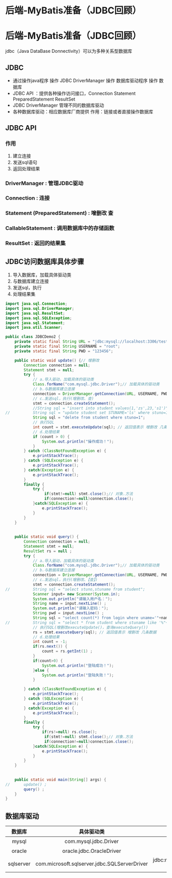 # 后端-MyBatis准备（JDBC回顾）


# 后端-MyBatis准备（JDBC回顾）

jdbc（Java DataBase Donnectivity）可以为多种关系型数据库

## JDBC

- 通过操作java程序 操作 JDBC DriverManager 操作 数据库驱动程序 操作 数据库
- JDBC API ：提供各种操作访问接口，Connection Statement PreparedStatement ResultSet
- JDBC DriverManager 管理不同的数据库驱动
- 各种数据库驱动：相应数据库厂商提供 作用：链接或者直接操作数据库

## JDBC API

### 作用

1. 建立连接
2. 发送sql语句
3. 返回处理结果

### DriverManager : 管理JDBC驱动

### Connection : 连接

### Statement (PreparedStatement) : 增删改 查

### CallableStatement : 调用数据库中的存储函数

### ResultSet : 返回的结果集

## JDBC访问数据库具体步骤

1. 导入数据库，加载具体驱动类
2. 与数据库建立连接
3. 发送sql，执行
4. 处理结果集

```java
import java.sql.Connection;
import java.sql.DriverManager;
import java.sql.ResultSet;
import java.sql.SQLException;
import java.sql.Statement;
import java.util.Scanner;

public class JDBCDemo2 {
	private static final String URL = "jdbc:mysql://localhost:3306/testdata";
	private static final String USERNAME = "root";
	private static final String PWD = "123456";

	public static void update() {// 增删改
		Connection connection = null;
		Statement stmt = null;
		try {
			// a.导入驱动，加载具体的驱动类
			Class.forName("com.mysql.jdbc.Driver");// 加载具体的驱动类
			// b.与数据库建立连接
			connection = DriverManager.getConnection(URL, USERNAME, PWD);
			// c.发送sql，执行(增删改、查)
			stmt = connection.createStatement();
			//String sql = "insert into student values(1,'zs',23,'s1')";
//			String sql = "update student set STUNAME='ls' where stuno=1";
			String sql = "delete from student where stuno=1";
			// 执行SQL
			int count = stmt.executeUpdate(sql); // 返回值表示 增删改 几条数据
			// d.处理结果
			if (count > 0) {  
				System.out.println("操作成功！");
			}
		} catch (ClassNotFoundException e) {
			e.printStackTrace();
		} catch (SQLException e) {
			e.printStackTrace();
		} catch(Exception e) {
			e.printStackTrace();
		}
		finally {
			try {
				 if(stmt!=null) stmt.close();// 对象.方法
				 if(connection!=null)connection.close();
			}catch(SQLException e) {
				e.printStackTrace();
			}
		}
	}
	
	
	public static void query() {
		Connection connection = null;
		Statement stmt = null;
		ResultSet rs = null ; 
		try {
			// a.导入驱动，加载具体的驱动类
			Class.forName("com.mysql.jdbc.Driver");// 加载具体的驱动类
			// b.与数据库建立连接
			connection = DriverManager.getConnection(URL, USERNAME, PWD);
			// c.发送sql，执行(增删改、【查】)
			stmt = connection.createStatement();
//			String sql = "select stuno,stuname from student";
			Scanner input= new Scanner(System.in);
			System.out.println("请输入用户名：");
			String name = input.nextLine() ;
			System.out.println("请输入密码：");
			String pwd = input.nextLine() ;
			String sql = "select count(*) from login where uname='"+name+"' and upwd ='"+pwd+"' " ;
//			String sql = "select * from student where stuname like '%"+name+"%'";
			// 执行SQL(增删改executeUpdate()，查询executeQuery())
			rs = stmt.executeQuery(sql); // 返回值表示 增删改 几条数据
			// d.处理结果
			int count = -1;
			if(rs.next()) {
				count = rs.getInt(1) ;
			}
			if(count>0) {
				System.out.println("登陆成功！");
			}else {
				System.out.println("登陆失败！");
			}

		} catch (ClassNotFoundException e) {
			e.printStackTrace();
		} catch (SQLException e) {
			e.printStackTrace();
		} catch(Exception e) {
			e.printStackTrace();
		}
		finally {
			try {
				if(rs!=null) rs.close(); 
				 if(stmt!=null) stmt.close();// 对象.方法
				 if(connection!=null)connection.close();
			}catch(SQLException e) {
				e.printStackTrace();
			}
		}
	}
	
	
	public static void main(String[] args) {
//		update() ;
		query() ;
	}
}

```

## 数据库驱动

|  数据库   |                  具体驱动类                  |                          连接字符串                          |
| :-------: | :------------------------------------------: | :----------------------------------------------------------: |
|   mysql   |            com.mysql.jdbc.Driver             |            jdbc:mysql://localhost:3306/数据库名称            |
|  oracle   |           oracle.jdbc.OracleDriver           |         jdbc:oracle:thin:@localhost:1521:数据库名称          |
| sqlserver | com.microsoft.sqlserver.jdbc.SQLServerDriver | jdbc:microsoft.sqlserver:localhost:1433;databasename=数据库名称 |


